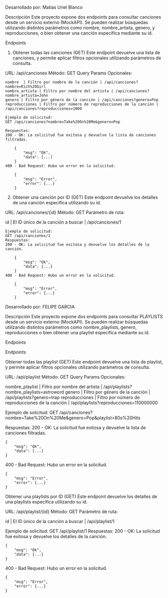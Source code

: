 












Desarrollado por: Matías Uriel Blanco

Descripción
Este proyecto expone dos endpoints para consultar canciones desde un servicio externo (MockAPI). Se pueden realizar búsquedas utilizando distintos parámetros como nombre, nombre_artista, genero, y reproducciones, o bien obtener una canción específica mediante su id.

Endpoints
1. Obtener todas las canciones (GET)
Este endpoint devuelve una lista de canciones, y permite aplicar filtros opcionales utilizando parámetros de consulta.

URL: /api/canciones
Método: GET
    Query Params Opcionales:
    
    nombre	| Filtro por nombre de la canción | /api/canciones?nombre=Rich%20Girl
    nombre_artista | Filtro por nombre del artista | /api/canciones?nombre_artista=John
    genero | Filtro por género de la canción | /api/canciones?genero=Pop
    reproducciones | Filtro por número de reproducciones de la canción | /api/canciones?reproducciones=1000

    Ejemplo de solicitud:
    GET /api/canciones?nombre=Take%20On%20Me&genero=Pop

    Respuestas:
    200 - OK: La solicitud fue exitosa y devuelve la lista de canciones filtradas.
        
        {
            "msg": "Ok",
            "data": [...]
        }
    400 - Bad Request: Hubo un error en la solicitud.

        {
            "msg": "Error",
            "error": {...}
        }

2. Obtener una canción por ID (GET)
Este endpoint devuelve los detalles de una canción específica utilizando su id.

URL: /api/canciones/{id}
Método: GET
Parámetro de ruta:

id | El ID único de la canción a buscar | /api/canciones/1

    Ejemplo de solicitud:
    GET /api/canciones/1
    Respuestas:
    200 - OK: La solicitud fue exitosa y devuelve los detalles de la canción.

        {
            "msg": "Ok",
            "data": {...}
        }
    400 - Bad Request: Hubo un error en la solicitud.

        {
            "msg": "Error",
            "error": {...}
        }



Desarrollado por: FELIPE GARCIA

Descripción Este proyecto expone dos endpoints para consultar PLAYLISTS desde un servicio externo (MockAPI). Se pueden realizar búsquedas utilizando distintos parámetros como nombre_playlists, genero, reproducciones o bien obtener una playlist específica mediante su id.

Endpoints

Endpoints

Obtener todas las playlist (GET) Este endpoint devuelve una lista de playlist, y permite aplicar filtros opcionales utilizando parámetros de consulta.

URL: /api/playlist Método: GET Query Params Opcionales:

nombre_playlist | Filtro por nombre del artista | /api/playlists?nombre_playlists=astroword
genero | Filtro por género de la canción | /api/playlists?genero=trap
reproducciones | Filtro por número de reproducciones de la canción | /api/playlists?reproducciones=110000000



Ejemplo de solicitud:
GET /api/canciones?nombre=Take%20On%20Me&genero=Pop&playlist=80s%20Hits

Respuestas:
200 - OK: La solicitud fue exitosa y devuelve la lista de canciones filtradas.
    
    {
        "msg": "Ok",
        "data": [...]
    }
400 - Bad Request: Hubo un error en la solicitud.

    {
        "msg": "Error",
        "error": {...}
    }

Obtener una playlists por ID (GET) Este endpoint devuelve los detalles de una playlists específica utilizando su id.


URL: /api/playlist/{id} Método: GET Parámetro de ruta:

id | El ID único de la canción a buscar | /api/playlist/1

Ejemplo de solicitud:
GET /api/playlist/1
Respuestas:
200 - OK: La solicitud fue exitosa y devuelve los detalles de la canción.

    {
        "msg": "Ok",
        "data": {...}
    }
400 - Bad Request: Hubo un error en la solicitud.

    {
        "msg": "Error",
        "error": {...}
    }
